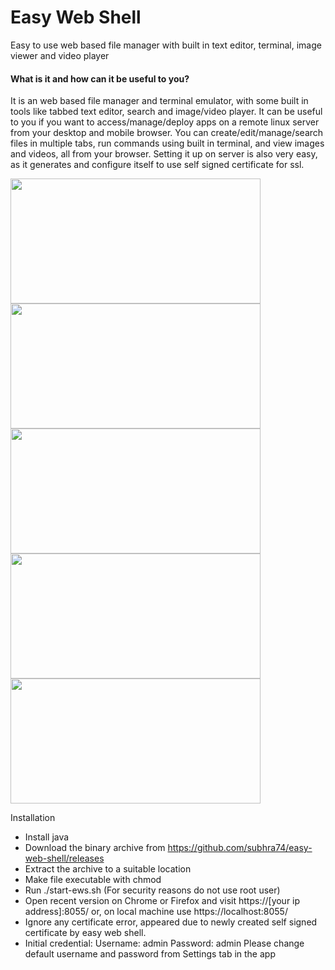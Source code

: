 # Easy Web Shell

Easy to use web based file manager with built in text editor, terminal, image viewer and video player

<h4>What is it and how can it be useful to you?</h4>
<p>
It is an web based file manager and terminal emulator, with some built in tools like tabbed text editor, search and image/video player.
It can be useful to you if you want to access/manage/deploy apps on a remote linux server from your desktop and mobile browser. You can create/edit/manage/search files in multiple tabs, 
run commands using built in terminal, and view images and videos, all from your browser. Setting it up on server is also very easy, as it generates and configure itself to use self signed certificate for ssl.
</p>

<img src="https://static-cdn.osdn.net/thumb/g/5/930/800x600_0.png" width="400" height="200">
<img src="https://static-cdn.osdn.net/thumb/g/5/932/800x600_0.png" width="400" height="200">
<img src="https://static-cdn.osdn.net/thumb/g/5/931/800x600_0.png" width="400" height="200">
<img src="https://static-cdn.osdn.net/thumb/g/5/933/800x600_0.png" width="400" height="200">
<img src="https://static-cdn.osdn.net/thumb/g/5/934/180x135_0.png" width="400" height="200">

Installation
- Install java
- Download the binary archive from https://github.com/subhra74/easy-web-shell/releases
- Extract the archive to a suitable location
- Make file executable with chmod
- Run ./start-ews.sh (For security reasons do not use root user)
- Open recent version on Chrome or Firefox and visit https://[your ip address]:8055/ or, on local machine use https://localhost:8055/
- Ignore any certificate error, appeared due to newly created self signed certificate by easy web shell.
- Initial credential: 
				Username: admin
				Password: admin
  Please change default username and password from Settings tab in the app
  

